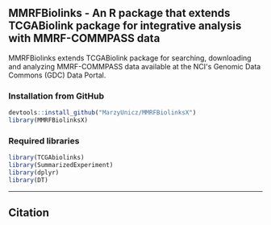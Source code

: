 
## MMRFBiolinks - An R package that extends TCGABiolink package for integrative analysis with MMRF-COMMPASS data

MMRFBiolinks extends TCGABiolink package for searching, downloading and analyzing MMRF-COMMPASS data available at the NCI's Genomic Data Commons (GDC) Data Portal.



### Installation from GitHub ###
```R
devtools::install_github("MarzyUnicz/MMRFBiolinksX")
library(MMRFBiolinksX)
```
### Required libraries ##
```R
library(TCGAbiolinks)
library(SummarizedExperiment)
library(dplyr)
library(DT)

```
------------------------------------------------------------------------






## Citation


